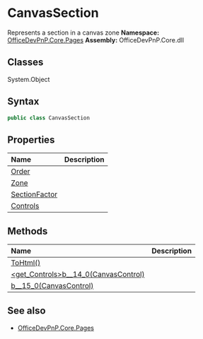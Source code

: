 # CanvasSection
Represents a section in a canvas zone
**Namespace:** [OfficeDevPnP.Core.Pages](OfficeDevPnP.Core.Pages.md)
**Assembly:** OfficeDevPnP.Core.dll
## Classes
System.Object
## Syntax
```C#
public class CanvasSection
```
## Properties
|**Name**|**Description**|
|:-----|:-----|
| [Order](CanvasSection.Order.md) | 
| [Zone](CanvasSection.Zone.md) | 
| [SectionFactor](CanvasSection.SectionFactor.md) | 
| [Controls](CanvasSection.Controls.md) | 
## Methods
|**Name**|**Description**|
|:-----|:-----|
| [ToHtml()](CanvasSectionToHtml.md) | 
| [<get_Controls>b__14_0(CanvasControl)](CanvasSection<get_Controls>b__14_0CanvasControl.md) | 
| [<ToHtml>b__15_0(CanvasControl)](CanvasSection<ToHtml>b__15_0CanvasControl.md) | 
## See also
- [OfficeDevPnP.Core.Pages](OfficeDevPnP.Core.Pages.md)
